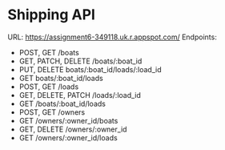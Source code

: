 # Shipping API
URL: https://assignment6-349118.uk.r.appspot.com/
Endpoints: 
  * POST, GET /boats
  * GET, PATCH, DELETE /boats/:boat_id
  * PUT, DELETE boats/:boat_id/loads/:load_id
  * GET boats/:boat_id/loads
  * POST, GET /loads
  * GET, DELETE, PATCH /loads/:load_id
  * GET /boats/:boat_id/loads
  * POST, GET /owners
  * GET /owners/:owner_id/boats
  * GET, DELETE /owners/:owner_id
  * GET /owners/:owner_id/loads
